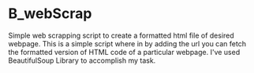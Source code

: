 # B_webScrap
Simple web scrapping script to create a formatted html file of desired webpage.
This is a simple script where in by adding the url you can fetch the formatted version of HTML code of a particular webpage.
I've used BeautifulSoup Library to accomplish my task.
